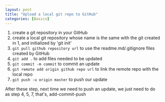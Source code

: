 ```yaml
---
layout: post
title: "Upload a local git repo to GitHub"
categories: [Basics]
---
```



1. create a git repository in your GitHub
2. create a local git repository whose name is the same with the git created in 1, and initialized by 'git init'
3. `git pull github repository url` to use the readme.md/.gitignore files created by GitHub
4. `git add .` to add files needed to be updated
5. `git commit -m commit` to commit an update
6. `git remote add origin github repo url` to link the remote repo with the local repo
7. `git push -u origin master` to push our update

After these step, next time we need to push an update, we just need to do as step 4, 5, 7, that's, add-commit-push


